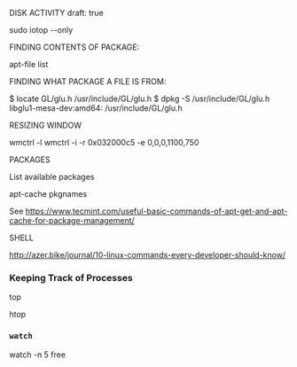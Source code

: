 DISK ACTIVITY
draft: true

sudo iotop --only

FINDING CONTENTS OF PACKAGE:

apt-file list <package-name>

FINDING WHAT PACKAGE A FILE IS FROM:

$ locate GL/glu.h
/usr/include/GL/glu.h
$ dpkg -S /usr/include/GL/glu.h
libglu1-mesa-dev:amd64: /usr/include/GL/glu.h

RESIZING WINDOW

wmctrl -l
wmctrl -i -r 0x032000c5 -e 0,0,0,1100,750

PACKAGES

List available packages

apt-cache pkgnames

See https://www.tecmint.com/useful-basic-commands-of-apt-get-and-apt-cache-for-package-management/

SHELL

http://azer.bike/journal/10-linux-commands-every-developer-should-know/

### Keeping Track of Processes

top

htop

### `watch`

watch -n 5 free
